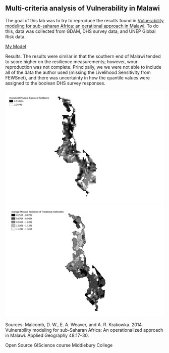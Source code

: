 ## Multi-criteria analysis of Vulnerability in Malawi

The goal of this lab was to try to reproduce the results found in [Vulnerability modeling for sub-saharan Africa: an oerational approach in Malawi](https://www.sciencedirect.com/science/article/pii/S0143622814000058).
To do this, data was collected from GDAM, DHS survey data, and UNEP Global Risk data.

[My Model](malawi_lab.model3)

Results:
The results were similar in that the southern end of Malawi tended to score higher on the resilience measurements; however, wour reproduction was not complete. Principally, we we were not able to include all of the data the author used (missing the Livelihood Sensitivity from FEWSnet), and there was uncertainty in how the quantile values were assigned to the boolean DHS survey responses.

![grid](hhresilliencegrid.png)
![TAs](TAcapacities.png)

Sources:
Malcomb, D. W., E. A. Weaver, and A. R. Krakowka. 2014. Vulnerability modeling for sub-Saharan Africa: An
operationalized approach in Malawi. Applied Geography 48:17–30.

Open Source GIScience course Middlebury College
